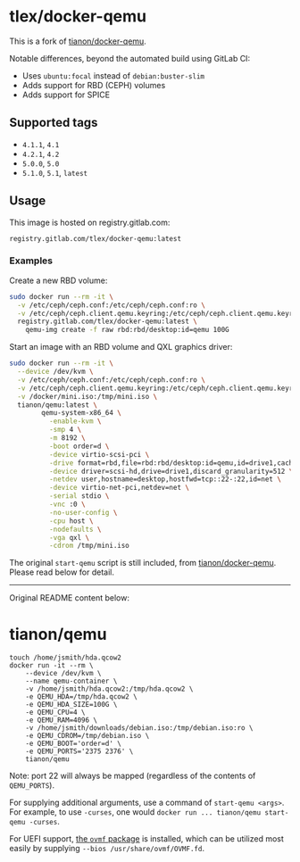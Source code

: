 # tlex/docker-qemu

This is a fork of [tianon/docker-qemu](https://github.com/tianon/docker-qemu).

Notable differences, beyond the automated build using GitLab CI:

* Uses `ubuntu:focal` instead of `debian:buster-slim`
* Adds support for RBD (CEPH) volumes
* Adds support for SPICE

## Supported tags

* `4.1.1`, `4.1`
* `4.2.1`, `4.2`
* `5.0.0`, `5.0`
* `5.1.0`, `5.1`, `latest`

## Usage

This image is hosted on registry.gitlab.com:
```
registry.gitlab.com/tlex/docker-qemu:latest
```

### Examples
Create a new RBD volume:

```sh
sudo docker run --rm -it \
  -v /etc/ceph/ceph.conf:/etc/ceph/ceph.conf:ro \
  -v /etc/ceph/ceph.client.qemu.keyring:/etc/ceph/ceph.client.qemu.keyring:ro \
  registry.gitlab.com/tlex/docker-qemu:latest \
    qemu-img create -f raw rbd:rbd/desktop:id=qemu 100G
```

Start an image with an RBD volume and QXL graphics driver:
```sh
sudo docker run --rm -it \
  --device /dev/kvm \
  -v /etc/ceph/ceph.conf:/etc/ceph/ceph.conf:ro \
  -v /etc/ceph/ceph.client.qemu.keyring:/etc/ceph/ceph.client.qemu.keyring:ro \
  -v /docker/mini.iso:/tmp/mini.iso \
  tianon/qemu:latest \
        qemu-system-x86_64 \
          -enable-kvm \
          -smp 4 \
          -m 8192 \
          -boot order=d \
          -device virtio-scsi-pci \
          -drive format=rbd,file=rbd:rbd/desktop:id=qemu,id=drive1,cache=writeback,if=none \
          -device driver=scsi-hd,drive=drive1,discard_granularity=512 \
          -netdev user,hostname=desktop,hostfwd=tcp::22-:22,id=net \
          -device virtio-net-pci,netdev=net \
          -serial stdio \
          -vnc :0 \
          -no-user-config \
          -cpu host \
          -nodefaults \
          -vga qxl \
          -cdrom /tmp/mini.iso
```

The original `start-qemu` script is still included, from [tianon/docker-qemu](https://github.com/tianon/docker-qemu). Please read below for detail.

___

Original README content below:

# tianon/qemu

	touch /home/jsmith/hda.qcow2
	docker run -it --rm \
		--device /dev/kvm \
		--name qemu-container \
		-v /home/jsmith/hda.qcow2:/tmp/hda.qcow2 \
		-e QEMU_HDA=/tmp/hda.qcow2 \
		-e QEMU_HDA_SIZE=100G \
		-e QEMU_CPU=4 \
		-e QEMU_RAM=4096 \
		-v /home/jsmith/downloads/debian.iso:/tmp/debian.iso:ro \
		-e QEMU_CDROM=/tmp/debian.iso \
		-e QEMU_BOOT='order=d' \
		-e QEMU_PORTS='2375 2376' \
		tianon/qemu

Note: port 22 will always be mapped (regardless of the contents of `QEMU_PORTS`).

For supplying additional arguments, use a command of `start-qemu <args>`. For example, to use `-curses`, one would `docker run ... tianon/qemu start-qemu -curses`.

For UEFI support, [the `ovmf` package](https://packages.debian.org/sid/ovmf) is installed, which can be utilized most easily by supplying `--bios /usr/share/ovmf/OVMF.fd`.
